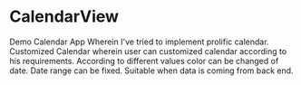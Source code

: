 # CalendarView
Demo Calendar App Wherein I've tried to implement prolific calendar.
Customized Calendar wherein user can customized calendar according to his requirements. 
According to different values color can be changed of date. 
Date range can be fixed.
Suitable when data is coming from back end.
